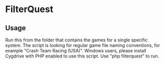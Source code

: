 # FilterQuest

## Usage
Run this from the folder that contains the games for a single specific system.
The script is looking for regular game file naming conventions, for example "Crash Team Racing (USA)".
Windows users, please install Cygdrive with PHP enabled to use this script.
Use "php filterquest" to run.
